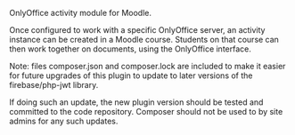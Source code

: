 OnlyOffice activity module for Moodle.

Once configured to work with a specific OnlyOffice server, an activity instance can be created in a Moodle course. Students on that course can then work together on documents, using the OnlyOffice interface.

Note: files composer.json and composer.lock are included to make it easier for future upgrades of this plugin to update to later versions of the firebase/php-jwt library.

If doing such an update, the new plugin version should be tested and committed to the code repository. Composer should not be used to by site admins for any such updates.
